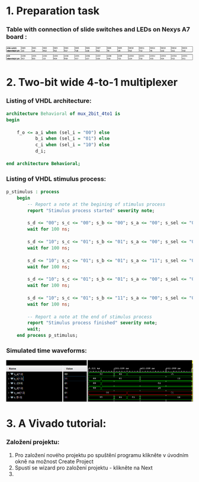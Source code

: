 # 1. Preparation task

### Table with connection of slide switches and LEDs on Nexys A7 board :

![TableWithConnections](Images/ConnectionTable.png)

# 2. Two-bit wide 4-to-1 multiplexer

### Listing of VHDL architecture:

```vhdl
architecture Behavioral of mux_2bit_4to1 is
begin
    
    f_o <= a_i when (sel_i = "00") else
           b_i when (sel_i = "01") else
           c_i when (sel_i = "10") else
           d_i;

end architecture Behavioral;
```

### Listing of VHDL stimulus process:

```vhdl
p_stimulus : process
    begin
        -- Report a note at the begining of stimulus process
        report "Stimulus process started" severity note;

        s_d <= "00"; s_c <= "00"; s_b <= "00"; s_a <= "00"; s_sel <= "00";
        wait for 100 ns;
        
        s_d <= "10"; s_c <= "01"; s_b <= "01"; s_a <= "00"; s_sel <= "00";
        wait for 100 ns;
        
        s_d <= "10"; s_c <= "01"; s_b <= "01"; s_a <= "11"; s_sel <= "00";
        wait for 100 ns;
        
        s_d <= "10"; s_c <= "01"; s_b <= "01"; s_a <= "00"; s_sel <= "01";
        wait for 100 ns;
        
        s_d <= "10"; s_c <= "01"; s_b <= "11"; s_a <= "00"; s_sel <= "01";
        wait for 100 ns;
        
        -- Report a note at the end of stimulus process
        report "Stimulus process finished" severity note;
        wait;
    end process p_stimulus;
```

### Simulated time waveforms:

![TimeWaveforms](Images/Analysis.png)

# 3. A Vivado tutorial:

### Založení projektu:
1) Pro založení nového projektu po spuštění programu klikněte v úvodním okně na možnost Create Project
2) Spustí se wizard pro založení projektu - klikněte na Next
3) 